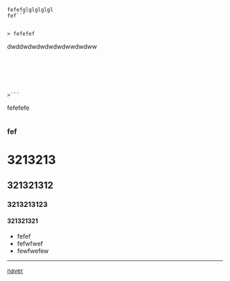 ```
fefefglglglglgl
fef```


> fefefef
```
dwddwdwdwdwdwdwwdwdww
```






>```

```

fefefefe

>```



### fef

# 3213213
## 321321312
### 3213213123
#### 321321321

- fefef
- fefwfwef
- fewfwefew

- - - 

[naver](www.naver.com)
